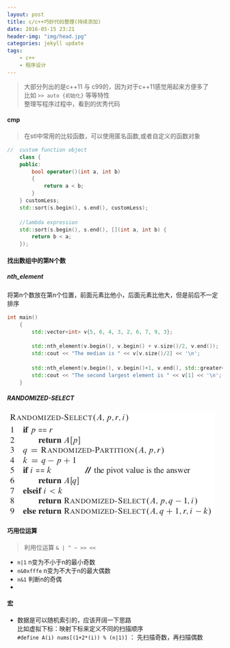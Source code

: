 ```yaml
---
layout: post
title: c/c++巧妙代码整理(持续添加)
date: 2016-05-15 23:21
header-img: "img/head.jpg"
categories: jekyll update
tags:
    - c++
    - 程序设计
---
```


> 大部分列出的是c++11 与 c99的，因为对于c++11感觉用起来方便多了  
> 比如 `>> auto {初始化}`  等等特性  
> 整理写程序过程中，看到的优秀代码 

#### cmp
> 在stl中常用的比较函数，可以使用匿名函数,或者自定义的函数对象

``` cpp
//  custom function object
    class {
    public:
        bool operator()(int a, int b)
        {   
            return a < b;
        }   
    } customLess;
    std::sort(s.begin(), s.end(), customLess);
 
    //lambda expression 
    std::sort(s.begin(), s.end(), [](int a, int b) {
        return b < a;   
    });
```

#### 找出数组中的第N个数

##### nth_element

将第n个数放在第n个位置，前面元素比他小，后面元素比他大，但是前后不一定排序

``` cpp
int main()
	{
		std::vector<int> v{5, 6, 4, 3, 2, 6, 7, 9, 3};
	 
		std::nth_element(v.begin(), v.begin() + v.size()/2, v.end());
		std::cout << "The median is " << v[v.size()/2] << '\n';
	 
		std::nth_element(v.begin(), v.begin()+1, v.end(), std::greater<int>());
		std::cout << "The second largest element is " << v[1] << '\n';
	}
```

##### RANDOMIZED-SELECT
![RS](/image/random.jpg)

#### 巧用位运算
> 利用位运算 `& | ^ ~ >> << `

+ `n|1` n变为不小于n的最小奇数
+ `n&0xfffe` n变为不大于n的最大偶数
+ `n&1` 判断n的奇偶
+ 

#### 宏

+ 数据是可以随机索引的，应该开阔一下思路  
比如虚拟下标：映射下标来定义不同的扫描顺序  
`#define A(i) nums[(1+2*(i)) % (n|1)]` ： 先扫描奇数，再扫描偶数 

